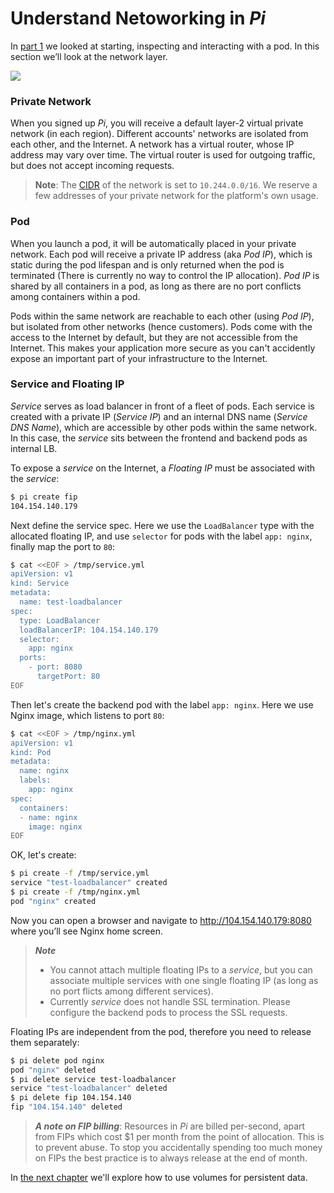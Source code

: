 # Understand Netoworking in _Pi_

In [part 1](../Quickstart/launch_your_first_pod.md) we looked at starting, inspecting and interacting with a pod. In this section we’ll look at the network layer.

![](https://trello-attachments.s3.amazonaws.com/5700ea0da7030dcf7485ed70/5a97dd05ecefd109f1b7e367/b6301e738fa97a06fad8140a2697c595/2.png)

### Private Network

When you signed up _Pi_, you will receive a default layer-2 virtual private network (in each region). Different accounts' networks are isolated from each other, and the Internet. A network has a virtual router, whose IP address may vary over time. The virtual router is used for outgoing traffic, but does not accept incoming requests.

> **Note**:
> The [CIDR](https://en.wikipedia.org/wiki/Classless_Inter-Domain_Routing) of the network is set to `10.244.0.0/16`. We reserve a few addresses of your private network for the platform's own usage.

### Pod

When you launch a pod, it will be automatically placed in your private network. Each pod will receive a private IP address (aka _Pod IP_), which is static during the pod lifespan and is only returned when the pod is terminated (There is currently no way to control the IP allocation). _Pod IP_ is shared by all containers in a pod, as long as there are no port conflicts among containers within a pod.

Pods within the same network are reachable to each other (using _Pod IP_), but isolated from other networks (hence customers). Pods come with the access to the Internet by default, but they are not accessible from the Internet. This makes your application more secure as you can't accidently expose an important part of your infrastructure to the Internet.

### Service and Floating IP

_Service_ serves as load balancer in front of a fleet of pods. Each service is created with a private IP (_Service IP_) and an internal DNS name (_Service DNS Name_), which are accessible by other pods within the same network. In this case, the _service_ sits between the frontend and backend pods as internal LB.

To expose a _service_ on the Internet, a _Floating IP_ must be associated with the _service_:

```bash
$ pi create fip
104.154.140.179
```

Next define the service spec. Here we use the `LoadBalancer` type with the allocated floating IP, and use `selector` for pods with the label `app: nginx`, finally map the port to `80`:

```sh
$ cat <<EOF > /tmp/service.yml
apiVersion: v1
kind: Service
metadata:
  name: test-loadbalancer
spec:
  type: LoadBalancer
  loadBalancerIP: 104.154.140.179
  selector:
    app: nginx
  ports:
    - port: 8080
      targetPort: 80
EOF
```

Then let's create the backend pod with the label `app: nginx`. Here we use Nginx image, which listens to port `80`:
```sh
$ cat <<EOF > /tmp/nginx.yml
apiVersion: v1
kind: Pod
metadata:
  name: nginx
  labels:
    app: nginx
spec:
  containers:
  - name: nginx
    image: nginx
EOF
```

OK, let's create:


```sh
$ pi create -f /tmp/service.yml
service "test-loadbalancer" created
$ pi create -f /tmp/nginx.yml
pod "nginx" created
```

Now you can open a browser and navigate to http://104.154.140.179:8080 where you’ll see Nginx home screen.

> ***Note***
> - You cannot attach multiple floating IPs to a _service_, but you can associate multiple services with one single floating IP (as long as no port flicts among different services).
> - Currently _service_ does not handle SSL termination. Please configure the backend pods to process the SSL requests.

Floating IPs are independent from the pod, therefore you need to release them separately:

```sh
$ pi delete pod nginx
pod "nginx" deleted
$ pi delete service test-loadbalancer
service "test-loadbalancer" deleted
$ pi delete fip 104.154.140
fip "104.154.140" deleted
```

> ***A note on FIP billing***:
> Resources in _Pi_ are billed per-second, apart from FIPs which cost $1 per month from the point of allocation. This is to prevent abuse. To stop you accidentally spending too much money on FIPs the best practice is to always release at the end of month.

In [the next chapter](../Quickstart/use_volume_for_stateful_workload.md) we'll explore how to use volumes for persistent data.
